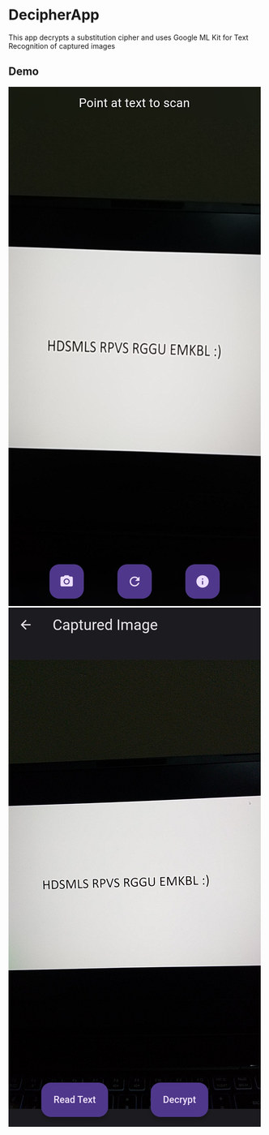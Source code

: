 # DecipherApp

This app decrypts a substitution cipher and uses Google ML Kit for Text Recognition of captured images

## Demo
![Home Screen](media/Home.jpg)
![Capture Screen](media/Capture.jpg)
